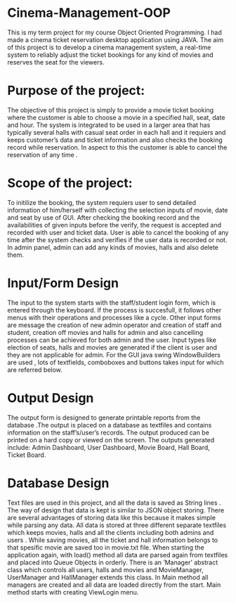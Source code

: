 # Cinema-Management-OOP
This is my term project for my course Object Oriented Programming. I had made a cinema ticket reservation desktop application using JAVA.
The aim of this project is to develop a cinema management system, a real-time system to reliably adjust the ticket bookings for any kind of movies and reserves the seat for the viewers.
# Purpose of the project:
The objective of this project is simply to provide a movie ticket booking where the customer is able to choose a movie in a specified hall, seat, date and hour.
The system is integrated to be used in a larger area that has typically several halls with casual seat order in each hall and it requiers and keeps customer’s data and ticket information and also checks the booking record while reservation. In aspect to this the customer is able to cancel the reservation of any time .
# Scope of the project:
To initilize the booking, the system requiers user to send detailed information of him/herself with collecting the selection inputs of movie, date and seat by use of GUI. After checking the booking record and the availabilities of  given inputs before the verify, the request is accepted and recorded with user and ticket data. User is able to cancel the booking of any time after the system checks and verifies if  the user data is recorded or not. In admin panel, admin can add any kinds of movies, halls and also delete them.
# Input/Form Design
The input to the system  starts with the staff/student login form, which is entered through the keyboard. If the process is succesfull, it follows other menus with their operations and processes like a cycle. Other input forms are message the creation of new admin operator and creation of staff and student, creation off movies and halls for admin and also cancelling processes can be achieved for both admin and the user. Input types like election of seats, halls and movies are generated if the client is user and they are not applicable for admin. For the GUI java swing WindowBuilders are used , lots of textfields, comboboxes and buttons takes input for which are referred below.
# Output Design
The output form is designed to generate printable reports from the database .The output is placed on a database as textfiles and contains information on the staff’s/user’s records. The output produced can be printed on a hard copy or viewed on the screen. The outputs generated include:
Admin Dashboard, User Dashboard, Movie Board, Hall Board, Ticket Board.
# Database Design
Text files are used in this project, and all the data is saved as String lines . The way of design that data is kept is similar to JSON object storing. There are several advantages of storing data like this because it makes simple while parsing any data.
All data is stored at three different separate textfiles which keeps movies, halls and all the clients including both admins and users . While saving movies, all the ticket and hall information belongs to that spesific movie are saved too in movie.txt file. When starting the application again, with load() method all data are parsed again from textfiles and placed into Queue Objects in orderly. There is an ‘Manager’ abstract class which controls all users, halls and movies and MovieManager, UserManager and HallManager extends this class. In Main method all managers are created and all data are loaded directly from the start. Main method starts with creating ViewLogin menu.


